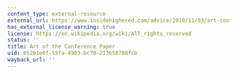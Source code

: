 ```yaml
---
content_type: external-resource
external_url: https://www.insidehighered.com/advice/2010/11/03/art-conference-paper
has_external_license_warning: true
license: https://en.wikipedia.org/wiki/All_rights_reserved
status: ''
title: Art of the Conference Paper
uid: 85261e0f-55fa-4903-bc70-213658788fcb
wayback_url: ''
---
```

